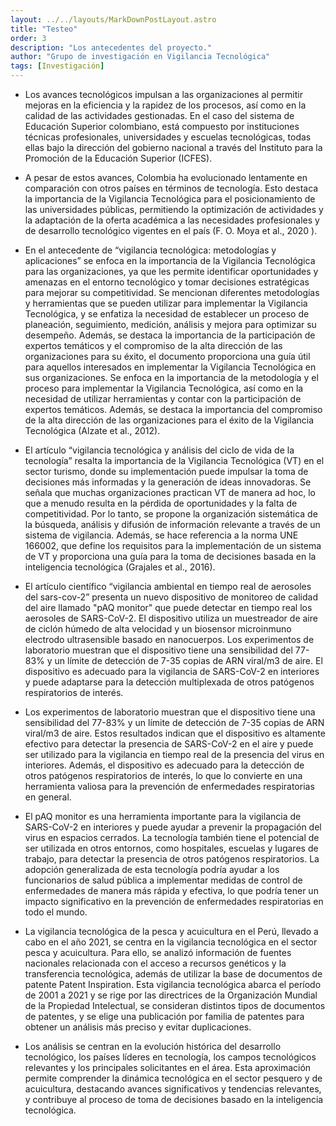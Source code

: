 ```yaml
---
layout: ../../layouts/MarkDownPostLayout.astro
title: "Testeo"
order: 3
description: "Los antecedentes del proyecto."
author: "Grupo de investigación en Vigilancia Tecnológica"
tags: [Investigación]
---
```


- Los avances tecnológicos impulsan a las organizaciones al permitir mejoras en la eficiencia y la rapidez de los procesos, así como en la calidad de las actividades gestionadas. En el caso del sistema de Educación Superior colombiano, está compuesto por instituciones técnicas profesionales, universidades y escuelas tecnológicas, todas ellas bajo la dirección del gobierno nacional a través del Instituto para la Promoción de la Educación Superior (ICFES).

- A pesar de estos avances, Colombia ha evolucionado lentamente en comparación con otros países en términos de tecnología. Esto destaca la importancia de la Vigilancia Tecnológica para el posicionamiento de las universidades públicas, permitiendo la optimización de actividades y la adaptación de la oferta académica a las necesidades profesionales y de desarrollo tecnológico vigentes en el país (F. O. Moya et al., 2020 ).

- En el antecedente de “vigilancia tecnológica: metodologías y aplicaciones” se enfoca en la importancia de la Vigilancia Tecnológica para las organizaciones, ya que les permite identificar oportunidades y amenazas en el entorno tecnológico y tomar decisiones estratégicas para mejorar su competitividad. Se mencionan diferentes metodologías y herramientas que se pueden utilizar para implementar la Vigilancia Tecnológica, y se enfatiza la necesidad de establecer un proceso de planeación, seguimiento, medición, análisis y mejora para optimizar su desempeño. Además, se destaca la importancia de la participación de expertos temáticos y el compromiso de la alta dirección de las organizaciones para su éxito, el documento proporciona una guía útil para aquellos interesados en implementar la Vigilancia Tecnológica en sus organizaciones. Se enfoca en la importancia de la metodología y el proceso para implementar la Vigilancia Tecnológica, así como en la necesidad de utilizar herramientas y contar con la participación de expertos temáticos. Además, se destaca la importancia del compromiso de la alta dirección de las organizaciones para el éxito de la Vigilancia Tecnológica (Alzate et al., 2012).

- El artículo “vigilancia tecnológica y análisis del ciclo de vida de la tecnología” resalta la importancia de la Vigilancia Tecnológica (VT) en el sector turismo, donde su implementación puede impulsar la toma de decisiones más informadas y la generación de ideas innovadoras. Se señala que muchas organizaciones practican VT de manera ad hoc, lo que a menudo resulta en la pérdida de oportunidades y la falta de competitividad. Por lo tanto, se propone la organización sistemática de la búsqueda, análisis y difusión de información relevante a través de un sistema de vigilancia. Además, se hace referencia a la norma UNE 166002, que define los requisitos para la implementación de un sistema de VT y proporciona una guía para la toma de decisiones basada en la inteligencia tecnológica (Grajales et al., 2016).

- El artículo científico “vigilancia ambiental en tiempo real de aerosoles del sars-cov-2” presenta un nuevo dispositivo de monitoreo de calidad del aire llamado "pAQ monitor" que puede detectar en tiempo real los aerosoles de SARS-CoV-2. El dispositivo utiliza un muestreador de aire de ciclón húmedo de alta velocidad y un biosensor microinmuno electrodo ultrasensible basado en nanocuerpos. Los experimentos de laboratorio muestran que el dispositivo tiene una sensibilidad del 77-83% y un límite de detección de 7-35 copias de ARN viral/m3 de aire. El dispositivo es adecuado para la vigilancia de SARS-CoV-2 en interiores y puede adaptarse para la detección multiplexada de otros patógenos respiratorios de interés.

- Los experimentos de laboratorio muestran que el dispositivo tiene una sensibilidad del 77-83% y un límite de detección de 7-35 copias de ARN viral/m3 de aire. Estos resultados indican que el dispositivo es altamente efectivo para detectar la presencia de SARS-CoV-2 en el aire y puede ser utilizado para la vigilancia en tiempo real de la presencia del virus en interiores. Además, el dispositivo es adecuado para la detección de otros patógenos respiratorios de interés, lo que lo convierte en una herramienta valiosa para la prevención de enfermedades respiratorias en general.

- El pAQ monitor es una herramienta importante para la vigilancia de SARS-CoV-2 en interiores y puede ayudar a prevenir la propagación del virus en espacios cerrados. La tecnología también tiene el potencial de ser utilizada en otros entornos, como hospitales, escuelas y lugares de trabajo, para detectar la presencia de otros patógenos respiratorios. La adopción generalizada de esta tecnología podría ayudar a los funcionarios de salud pública a implementar medidas de control de enfermedades de manera más rápida y efectiva, lo que podría tener un impacto significativo en la prevención de enfermedades respiratorias en todo el mundo.

- La vigilancia tecnológica de la pesca y acuicultura en el Perú, llevado a cabo en el año 2021, se centra en la vigilancia tecnológica en el sector pesca y acuicultura. Para ello, se analizó información de fuentes nacionales relacionada con el acceso a recursos genéticos y la transferencia tecnológica, además de utilizar la base de documentos de patente Patent Inspiration. Esta vigilancia tecnológica abarca el período de 2001 a 2021 y se rige por las directrices de la Organización Mundial de la Propiedad Intelectual, se consideran distintos tipos de documentos de patentes, y se elige una publicación por familia de patentes para obtener un análisis más preciso y evitar duplicaciones.

- Los análisis se centran en la evolución histórica del desarrollo tecnológico, los países líderes en tecnología, los campos tecnológicos relevantes y los principales solicitantes en el área. Esta aproximación permite comprender la dinámica tecnológica en el sector pesquero y de acuicultura, destacando avances significativos y tendencias relevantes, y contribuye al proceso de toma de decisiones basado en la inteligencia tecnológica.
